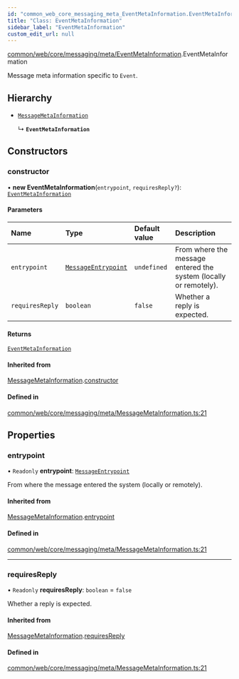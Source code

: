 ```yaml
---
id: "common_web_core_messaging_meta_EventMetaInformation.EventMetaInformation"
title: "Class: EventMetaInformation"
sidebar_label: "EventMetaInformation"
custom_edit_url: null
---
```


[common/web/core/messaging/meta/EventMetaInformation](../modules/common_web_core_messaging_meta_EventMetaInformation.md).EventMetaInformation

Message meta information specific to ``Event``.

## Hierarchy

- [`MessageMetaInformation`](common_web_core_messaging_meta_MessageMetaInformation.MessageMetaInformation.md)

  ↳ **`EventMetaInformation`**

## Constructors

### constructor

• **new EventMetaInformation**(`entrypoint`, `requiresReply?`): [`EventMetaInformation`](common_web_core_messaging_meta_EventMetaInformation.EventMetaInformation.md)

#### Parameters

| Name | Type | Default value | Description |
| :------ | :------ | :------ | :------ |
| `entrypoint` | [`MessageEntrypoint`](../enums/common_web_core_messaging_meta_MessageMetaInformation.MessageEntrypoint.md) | `undefined` | From where the message entered the system (locally or remotely). |
| `requiresReply` | `boolean` | `false` | Whether a reply is expected. |

#### Returns

[`EventMetaInformation`](common_web_core_messaging_meta_EventMetaInformation.EventMetaInformation.md)

#### Inherited from

[MessageMetaInformation](common_web_core_messaging_meta_MessageMetaInformation.MessageMetaInformation.md).[constructor](common_web_core_messaging_meta_MessageMetaInformation.MessageMetaInformation.md#constructor)

#### Defined in

[common/web/core/messaging/meta/MessageMetaInformation.ts:21](https://github.com/Soroush9978/rds-ng/blob/3365237/src/common/web/core/messaging/meta/MessageMetaInformation.ts#L21)

## Properties

### entrypoint

• `Readonly` **entrypoint**: [`MessageEntrypoint`](../enums/common_web_core_messaging_meta_MessageMetaInformation.MessageEntrypoint.md)

From where the message entered the system (locally or remotely).

#### Inherited from

[MessageMetaInformation](common_web_core_messaging_meta_MessageMetaInformation.MessageMetaInformation.md).[entrypoint](common_web_core_messaging_meta_MessageMetaInformation.MessageMetaInformation.md#entrypoint)

#### Defined in

[common/web/core/messaging/meta/MessageMetaInformation.ts:21](https://github.com/Soroush9978/rds-ng/blob/3365237/src/common/web/core/messaging/meta/MessageMetaInformation.ts#L21)

___

### requiresReply

• `Readonly` **requiresReply**: `boolean` = `false`

Whether a reply is expected.

#### Inherited from

[MessageMetaInformation](common_web_core_messaging_meta_MessageMetaInformation.MessageMetaInformation.md).[requiresReply](common_web_core_messaging_meta_MessageMetaInformation.MessageMetaInformation.md#requiresreply)

#### Defined in

[common/web/core/messaging/meta/MessageMetaInformation.ts:21](https://github.com/Soroush9978/rds-ng/blob/3365237/src/common/web/core/messaging/meta/MessageMetaInformation.ts#L21)
